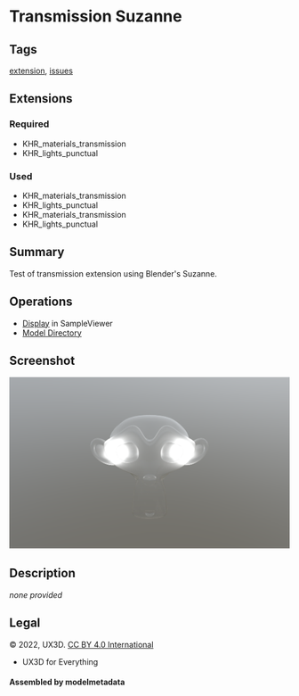 # Transmission Suzanne

## Tags

[extension](../../Models-extension.md), [issues](../../Models-issues.md)

## Extensions

### Required

* KHR_materials_transmission
* KHR_lights_punctual

### Used

* KHR_materials_transmission
* KHR_lights_punctual
* KHR_materials_transmission
* KHR_lights_punctual

## Summary

Test of transmission extension using Blender's Suzanne.

## Operations

* [Display](https://github.khronos.org/glTF-Sample-Viewer-Release/?model=https://raw.GithubUserContent.com/KhronosGroup/glTF-Sample-Assets/main/./Models/TransmissionSuzanne/glTF/TransmissionSuzanne.gltf) in SampleViewer
* [Model Directory](./)

## Screenshot

![screenshot](screenshot/screenshot.png)

## Description
_none provided_


## Legal

&copy; 2022, UX3D. [CC BY 4.0 International](https://creativecommons.org/licenses/by/4.0/legalcode)

 - UX3D for Everything

#### Assembled by modelmetadata
